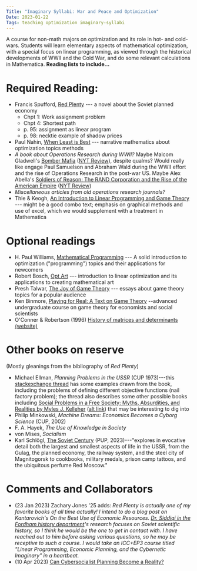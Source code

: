 ```yaml
---
Title: "Imaginary Syllabi: War and Peace and Optimization"
Date: 2023-01-22
Tags: teaching optimization imaginary-syllabi
---
```


A course for non-math majors on optimization and its role in hot- and cold-wars.  Students will learn  elementary aspects of mathematical optimization, with a special focus on linear programming, as viewed through the historical developments of WWII and the Cold War,  and do some relevant calculations in Mathematica. **Reading lists to include...**

# Required Reading:

* Francis Spufford, [Red Plenty](https://amzn.to/3D5TT6z) --- a novel about the Soviet planned economy
    - Chpt 1: Work assignment problem
    - Chpt 4: Shortest path
    - p. 95: assignment as linear program
    - p. 98: necktie example of shadow prices
* Paul Nahin, [When Least is Best](https://amzn.to/3Wn0ctq) --- narrative mathematics about optimization topics methods
* *A book about Operations Research during WWII?*  Maybe Malcom Gladwell's [Bomber Mafia](https://amzn.to/3kwvGjt) ([NYT Review](https://www.nytimes.com/2021/04/25/books/review/the-bomber-mafia-malcolm-gladwell.html)), despite qualms? Would really like engage Paul Samuelson and Abraham Wald during the WWII effort and the rise of Operations Research in the post-war US. Maybe Alex Abella's [Soldiers of Reason: The RAND Corporation and the Rise of the American Empire](https://amzn.to/3wkcrfw) ([NYT Review](https://www.nytimes.com/2008/09/21/books/review/Heilbrunn-t.html))
* *Miscellaneous articles from old operations research journals?*
* Thie & Keogh, [An Introduction to Linear Programming and Game Theory](https://amzn.to/3DtZ8NV) --- might be a good combo text; emphasis on graphical methods and use of excel, which we would supplement with a treatment in Mathematica


# Optional readings

* H. Paul Williams, [Mathematical Programming](https://amzn.to/3kAek5m) ---  A solid introduction to optimization ("programming") topics and their applications for newcomers
* Robert Bosch, [Opt Art](https://amzn.to/3HkB4PJ) --- introduction to linear optimization and its applications to creating mathematical art
* Presh Talwar, [The Joy of Game Theory](https://amzn.to/3ZXPFrt) --- essays about game theory topics for a popular audience
* Ken Binmore, [Playing for Real: A Text on Game Theory](https://amzn.to/3iXl7Wk) --advanced undergraduate course on game theory for economists and social scientists
* O'Conner & Robertson (1996) [History of matrices and determinants (website)](https://mathshistory.st-andrews.ac.uk/HistTopics/Matrices_and_determinants/)

# Other books on reserve

(Mostly gleanings from the bibliography of *Red Plenty*)
* Michael Ellman, *Planning Problems in the USSR* (CUP 1973)---this [stackexchange thread](https://skeptics.stackexchange.com/questions/22375/did-a-soviet-nail-factory-produce-useless-nails-to-improve-metrics) has some examples drawn from the book, including the problems of defining different objective functions (nail factory problem); the thread also describes some other possible books including  [Social Problems in a Free Society: Myths, Absurdities, and Realities by Myles J. Kelleher](https://books.google.no/books?id=iex_WiCGxqwC&pg=PA60&lpg=PA60&dq=soviet+nail+factory&source=bl&ots=l2HABsGALE&sig=ACfU3U2qeQneouPEQpJbCWzUfTp1YL9YNg&hl=en&sa=X&ved=2ahUKEwjrpI3P-qTkAhXD-ioKHY83DdEQ6AEwDnoECAkQAQ#v=onepage&q=soviet%20nail%20factory&f=false) ([alt link](https://books.google.com/books?id=iex_WiCGxqwC&pg=PA60&lpg=PA60&dq=%22the%20success%20of%20a%20nail%20factory%27s%22)) that may be interesting to dig into 
* Philip Minkowski, *Machine Dreams: Economics Becomes a Cyborg Science* (CUP, 2002)
* F. A. Hayek, *The Use of Knowledge in Society* 
* von Mises, *Socialism*
* Karl Schlögl, [The Soviet Century](https://press.princeton.edu/books/hardcover/9780691183749/the-soviet-century) (PUP, 2023)---"explores in evocative detail both the largest and smallest aspects of life in the USSR, from the Gulag, the planned economy, the railway system, and the steel city of Magnitogorsk to cookbooks, military medals, prison camp tattoos, and the ubiquitous perfume Red Moscow."

# Comments and Collaborators

* (23 Jan 2023) Zachary Jones '25 adds: *Red Plenty is actually one of my favorite books of all time actually! I intend to do a blog post on Kantarovich's On the Best Use of Economic Resources. [Dr. Siddiqi in the Fordham history department](https://www.asifsiddiqi.com)'s research focuses on Soviet scientific history, so I think he would be the one to get in contact with. I have reached out to him before asking various questions, so he may be receptive to such a course. I would take an ICC+EP3 course titled "Linear Programming, Economic Planning, and the Cybernetic Imaginary" in a heartbeat.*
* (10 Apr 2023) [Can Cybersocialist Planning Become a Reality?](https://jacobin.com/2023/04/cybersocialism-economic-planning-marxism-information-theory-econophysics/)

